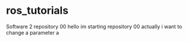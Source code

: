 # ros_tutorials
Software 2 repository 00 
hello im starting repository 00
actually i want to change a parameter a
